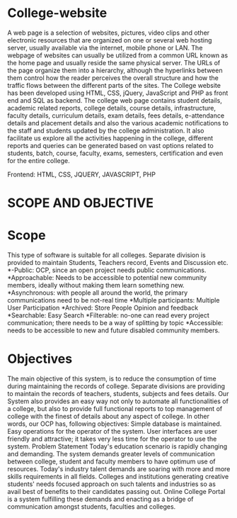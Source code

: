# College-website

A web page is a selection of websites, pictures, video clips and other electronic resources that are organized on one or several web hosting server, usually available via the internet, mobile phone or LAN.
The webpage of websites can usually be utilized from a common URL known as the home page and usually reside the same physical server. The URLs of the page organize them into a hierarchy, although the hyperlinks between them control how the reader perceives the overall structure and how the traffic flows between the different parts of the sites.
The College website has been developed using HTML, CSS, jQuery, JavaScript and PHP as front end and SQL as backend. The college web page contains student details, academic related reports, college details, course details, infrastructure, faculty details, curriculum details, exam details, fees details, e-attendance details and placement details and also the various academic notifications to the staff and students updated by the college administration. It also facilitate us explore all the activities happening in the college, different reports and queries can be generated based on vast options related to students, batch, course, faculty, exams, semesters, certification and even for the entire college.
 
Frontend: HTML, CSS, JQUERY, JAVASCRIPT, PHP


# SCOPE AND OBJECTIVE
 # Scope
This type of software is suitable for all colleges.
Separate division is provided to maintain Students, Teachers record, Events and
Discussion etc.
*-Public: OCP, since an open project needs public communications.
*Approachable: Needs to be accessible to potential new community members, ideally
without making them learn something new.
*Asynchronous: with people all around the world, the primary communications need to be
not-real time
*Multiple participants: Multiple User Participation
*Archived: Store People Opinion and feedback
*Searchable: Easy Search
*Filterable: no-one can read every project communication; there needs to be a way of
splitting by topic
*Accessible: needs to be accessible to new and future disabled community members.
# Objectives
The main objective of this system, is to reduce the consumption of time during
maintaining the records of college. Separate divisions are providing to maintain the records of
teachers, students, subjects and fees details. Our System also provides an easy way not only
to automate all functionalities of a college, but also to provide full functional reports to top
management of college with the finest of details about any aspect of college. In other words,
our OCP has, following objectives: Simple database is maintained. Easy operations for the
operator of the system. User interfaces are user friendly and attractive; it takes very less time
for the operator to use the system.
Problem Statement
Today&#39;s education scenario is rapidly changing and demanding. The system demands
greater levels of communication between college, student and faculty members to have
optimum use of resources. Today&#39;s industry talent demands are soaring with more and more
skills requirements in all fields. Colleges and institutions generating creative students&#39; needs
focused approach on such talents and industries so as avail best of benefits to their candidates
passing out. Online College Portal is a system fulfilling these demands and enacting as a
bridge of communication amongst students, faculties and colleges.
